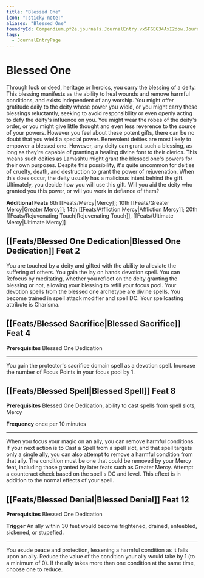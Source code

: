 ```yaml
---
title: "Blessed One"
icon: ":sticky-note:"
aliases: "Blessed One"
foundryId: Compendium.pf2e.journals.JournalEntry.vx5FGEG34AxI2dow.JournalEntryPage.SUDV5hFZ9WocxWqv
tags:
  - JournalEntryPage
---
```


# Blessed One
Through luck or deed, heritage or heroics, you carry the blessing of a deity. This blessing manifests as the ability to heal wounds and remove harmful conditions, and exists independent of any worship. You might offer gratitude daily to the deity whose power you wield, or you might carry these blessings reluctantly, seeking to avoid responsibility or even openly acting to defy the deity's influence on you. You might wear the robes of the deity's order, or you might give little thought and even less reverence to the source of your powers. However you feel about these potent gifts, there can be no doubt that you wield a special power. Benevolent deities are most likely to empower a blessed one. However, any deity can grant such a blessing, as long as they're capable of granting a healing divine font to their clerics. This means such deities as Lamashtu might grant the blessed one's powers for their own purposes. Despite this possibility, it's quite uncommon for deities of cruelty, death, and destruction to grant the power of rejuvenation. When this does occur, the deity usually has a malicious intent behind the gift. Ultimately, you decide how you will use this gift. Will you aid the deity who granted you this power, or will you work in defiance of them?

**Additional Feats** 6th [[Feats/Mercy|Mercy]]; 10th [[Feats/Greater Mercy|Greater Mercy]]; 14th [[Feats/Affliction Mercy|Affliction Mercy]]; 20th [[Feats/Rejuvenating Touch|Rejuvenating Touch]], [[Feats/Ultimate Mercy|Ultimate Mercy]]

## [[Feats/Blessed One Dedication|Blessed One Dedication]] Feat 2

You are touched by a deity and gifted with the ability to alleviate the suffering of others. You gain the lay on hands devotion spell. You can Refocus by meditating, whether you reflect on the deity granting the blessing or not, allowing your blessing to refill your focus pool. Your devotion spells from the blessed one archetype are divine spells. You become trained in spell attack modifier and spell DC. Your spellcasting attribute is Charisma.

## [[Feats/Blessed Sacrifice|Blessed Sacrifice]] Feat 4

**Prerequisites** Blessed One Dedication

* * *

You gain the protector's sacrifice domain spell as a devotion spell. Increase the number of Focus Points in your focus pool by 1.

## [[Feats/Blessed Spell|Blessed Spell]] Feat 8

**Prerequisites** Blessed One Dedication, ability to cast spells from spell slots, Mercy

**Frequency** once per 10 minutes

* * *

When you focus your magic on an ally, you can remove harmful conditions. If your next action is to Cast a Spell from a spell slot, and that spell targets only a single ally, you can also attempt to remove a harmful condition from that ally. The condition must be one that could be removed by your Mercy feat, including those granted by later feats such as Greater Mercy. Attempt a counteract check based on the spell's DC and level. This effect is in addition to the normal effects of your spell.

## [[Feats/Blessed Denial|Blessed Denial]] Feat 12

**Prerequisites** Blessed One Dedication

**Trigger** An ally within 30 feet would become frightened, drained, enfeebled, sickened, or stupefied.

* * *

You exude peace and protection, lessening a harmful condition as it falls upon an ally. Reduce the value of the condition your ally would take by 1 (to a minimum of 0). If the ally takes more than one condition at the same time, choose one to reduce.